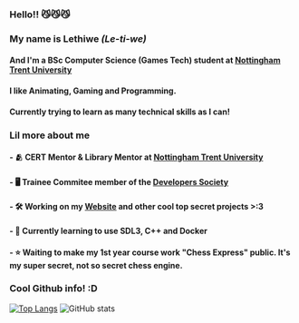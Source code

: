 ### Hello!! 😼😼😼
### My name is Lethiwe *(Le-ti-we)*

#### And I'm a BSc Computer Science (Games Tech) student at [Nottingham Trent University](https://www.ntu.ac.uk/) 
#### I like Animating, Gaming and Programming.
#### Currently trying to learn as many technical skills as I can!

### Lil more about me

#### - 🫂 CERT Mentor & Library Mentor at [Nottingham Trent University](https://www.ntu.ac.uk/)
#### - 🖥️ Trainee Commitee member of the [Developers Society](https://github.com/NTUDevSoc)
#### - 🛠️ Working on my **[Website](https://github.com/NTUDevSoc)** and other cool top secret projects >:3
#### - 🔭 Currently learning to use **SDL3**, **C++** and **Docker**

#### - ⭐ Waiting to make my 1st year course work "**Chess Express**" public. It's my super secret, not so secret chess engine.


### Cool Github info! :D

[![Top Langs](https://github-readme-stats.vercel.app/api/top-langs/?username=lethiwe-mwendwa&theme=radical)](https://github.com/anuraghazra/github-readme-stats)  ![GitHub stats](https://github-readme-stats.vercel.app/api?username=lethiwe-mwendwa&show_icons=true&theme=radical)
